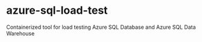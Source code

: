 # azure-sql-load-test
Containerized tool for load testing Azure SQL Database and Azure SQL Data Warehouse
